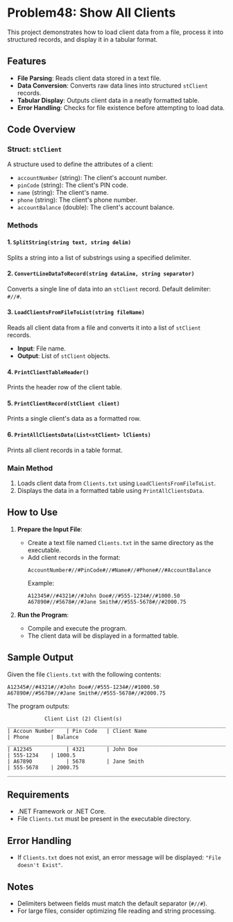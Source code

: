 # Problem48: Show All Clients

This project demonstrates how to load client data from a file, process it into structured records, and display it in a tabular format.

## Features

- **File Parsing**: Reads client data stored in a text file.
- **Data Conversion**: Converts raw data lines into structured `stClient` records.
- **Tabular Display**: Outputs client data in a neatly formatted table.
- **Error Handling**: Checks for file existence before attempting to load data.

## Code Overview

### Struct: `stClient`
A structure used to define the attributes of a client:
- `accountNumber` (string): The client's account number.
- `pinCode` (string): The client's PIN code.
- `name` (string): The client's name.
- `phone` (string): The client's phone number.
- `accountBalance` (double): The client's account balance.

### Methods

#### 1. `SplitString(string text, string delim)`
Splits a string into a list of substrings using a specified delimiter.

#### 2. `ConvertLineDataToRecord(string dataLine, string separator)`
Converts a single line of data into an `stClient` record. Default delimiter: `#//#`.

#### 3. `LoadClientsFromFileToList(string fileName)`
Reads all client data from a file and converts it into a list of `stClient` records.
- **Input**: File name.
- **Output**: List of `stClient` objects.

#### 4. `PrintClientTableHeader()`
Prints the header row of the client table.

#### 5. `PrintClientRecord(stClient client)`
Prints a single client's data as a formatted row.

#### 6. `PrintAllClientsData(List<stClient> lClients)`
Prints all client records in a table format.

### Main Method
1. Loads client data from `Clients.txt` using `LoadClientsFromFileToList`.
2. Displays the data in a formatted table using `PrintAllClientsData`.

## How to Use

1. **Prepare the Input File**:
   - Create a text file named `Clients.txt` in the same directory as the executable.
   - Add client records in the format:
     ```
     AccountNumber#//#PinCode#//#Name#//#Phone#//#AccountBalance
     ```
     Example:
     ```
     A12345#//#4321#//#John Doe#//#555-1234#//#1000.50
     A67890#//#5678#//#Jane Smith#//#555-5678#//#2000.75
     ```

2. **Run the Program**:
   - Compile and execute the program.
   - The client data will be displayed in a formatted table.

## Sample Output

Given the file `Clients.txt` with the following contents:
```plaintext
A12345#//#4321#//#John Doe#//#555-1234#//#1000.50
A67890#//#5678#//#Jane Smith#//#555-5678#//#2000.75
```

The program outputs:
```plaintext
			Client List (2) Client(s)
___________________________________________________________________________________________________
| Accoun Number    | Pin Code   | Client Name                           | Phone       | Balance     
___________________________________________________________________________________________________
| A12345           | 4321       | John Doe                              | 555-1234    | 1000.5      
| A67890           | 5678       | Jane Smith                            | 555-5678    | 2000.75     
___________________________________________________________________________________________________
```

## Requirements
- .NET Framework or .NET Core.
- File `Clients.txt` must be present in the executable directory.

## Error Handling
- If `Clients.txt` does not exist, an error message will be displayed: `"File doesn't Exist"`.

## Notes
- Delimiters between fields must match the default separator (`#//#`).
- For large files, consider optimizing file reading and string processing.


